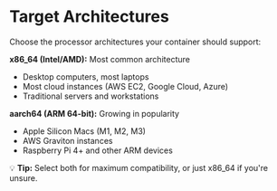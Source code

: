 # Target Architectures

Choose the processor architectures your container should support:

**x86_64 (Intel/AMD):** Most common architecture
- Desktop computers, most laptops
- Most cloud instances (AWS EC2, Google Cloud, Azure)
- Traditional servers and workstations

**aarch64 (ARM 64-bit):** Growing in popularity
- Apple Silicon Macs (M1, M2, M3)
- AWS Graviton instances
- Raspberry Pi 4+ and other ARM devices

💡 **Tip:** Select both for maximum compatibility, or just x86_64 if you're unsure.